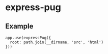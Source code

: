 # express-pug

## Example

```
app.use(expressPug({
  root: path.join(__dirname, 'src', 'html')
}))
```
